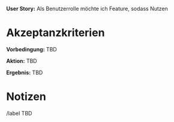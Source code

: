 **User Story:** Als Benutzerrolle möchte ich Feature, sodass Nutzen
# Akzeptanzkriterien
**Vorbedingung:** TBD

**Aktion:** TBD

**Ergebnis:** TBD

# Notizen



/label TBD
